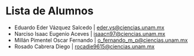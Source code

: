 # Lista de Alumnos

- Eduardo Eder Vázquez Salcedo | eder.vs@ciencias.unam.mx
- Narciso Isaac Eugenio Aceves | isaacn97@ciencias.unam.mx
- Millán Pimentel Oscar Fernando | o_fernando_m_p@ciencias.unam.mx
- Rosado Cabrera Diego | rocadie9615@ciencias.unam.mx

